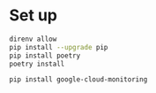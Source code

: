 
# Set up
```bash
direnv allow
pip install --upgrade pip
pip install poetry
poetry install
```

```
pip install google-cloud-monitoring
```
